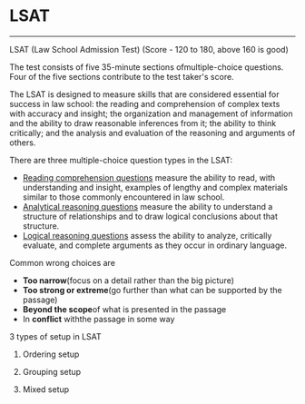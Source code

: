 # LSAT

---

LSAT (Law School Admission Test) (Score - 120 to 180, above 160 is good)

The test consists of five 35-minute sections ofmultiple-choice questions. Four of the five sections contribute to the test taker's score.

The LSAT is designed to measure skills that are considered essential for success in law school: the reading and comprehension of complex texts with accuracy and insight; the organization and management of information and the ability to draw reasonable inferences from it; the ability to think critically; and the analysis and evaluation of the reasoning and arguments of others.

There are three multiple-choice question types in the LSAT:

- [Reading comprehension questions](https://www.lsac.org/jd/lsat/prep/reading-comprehension) measure the ability to read, with understanding and insight, examples of lengthy and complex materials similar to those commonly encountered in law school.
- [Analytical reasoning questions](https://www.lsac.org/jd/lsat/prep/analytical-reasoning) measure the ability to understand a structure of relationships and to draw logical conclusions about that structure.
- [Logical reasoning questions](https://www.lsac.org/jd/lsat/prep/logical-reasoning) assess the ability to analyze, critically evaluate, and complete arguments as they occur in ordinary language.

Common wrong choices are

- **Too narrow**(focus on a detail rather than the big picture)
- **Too strong or extreme**(go further than what can be supported by the passage)
- **Beyond the scope**of what is presented in the passage
- In **conflict** withthe passage in some way

3 types of setup in LSAT

1. Ordering setup

2. Grouping setup

3. Mixed setup
